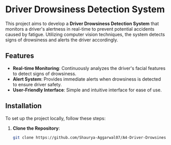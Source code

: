 # Driver Drowsiness Detection System

This project aims to develop a **Driver Drowsiness Detection System** that monitors a driver's alertness in real-time to prevent potential accidents caused by fatigue. Utilizing computer vision techniques, the system detects signs of drowsiness and alerts the driver accordingly.

## Features

- **Real-time Monitoring**: Continuously analyzes the driver's facial features to detect signs of drowsiness.
- **Alert System**: Provides immediate alerts when drowsiness is detected to ensure driver safety.
- **User-Friendly Interface**: Simple and intuitive interface for ease of use.

## Installation

To set up the project locally, follow these steps:

1. **Clone the Repository**:

   ```bash
   git clone https://github.com/Shaurya-Aggarwal07/A4-Driver-Drowsiness-detection-system.git
